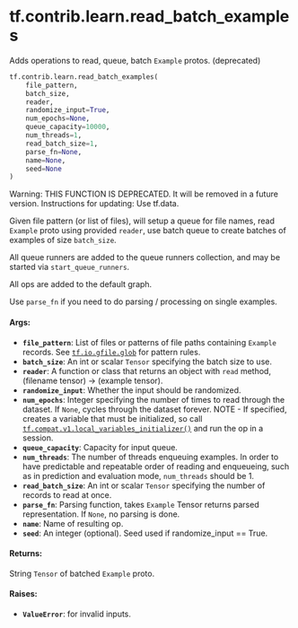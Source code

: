<div itemscope itemtype="http://developers.google.com/ReferenceObject">
<meta itemprop="name" content="tf.contrib.learn.read_batch_examples" />
<meta itemprop="path" content="Stable" />
</div>

# tf.contrib.learn.read_batch_examples

Adds operations to read, queue, batch `Example` protos. (deprecated)

``` python
tf.contrib.learn.read_batch_examples(
    file_pattern,
    batch_size,
    reader,
    randomize_input=True,
    num_epochs=None,
    queue_capacity=10000,
    num_threads=1,
    read_batch_size=1,
    parse_fn=None,
    name=None,
    seed=None
)
```

<!-- Placeholder for "Used in" -->

Warning: THIS FUNCTION IS DEPRECATED. It will be removed in a future version.
Instructions for updating:
Use tf.data.

Given file pattern (or list of files), will setup a queue for file names,
read `Example` proto using provided `reader`, use batch queue to create
batches of examples of size `batch_size`.

All queue runners are added to the queue runners collection, and may be
started via `start_queue_runners`.

All ops are added to the default graph.

Use `parse_fn` if you need to do parsing / processing on single examples.

#### Args:


* <b>`file_pattern`</b>: List of files or patterns of file paths containing
    `Example` records. See <a href="../../../tf/io/gfile/glob.md"><code>tf.io.gfile.glob</code></a> for pattern rules.
* <b>`batch_size`</b>: An int or scalar `Tensor` specifying the batch size to use.
* <b>`reader`</b>: A function or class that returns an object with
  `read` method, (filename tensor) -> (example tensor).
* <b>`randomize_input`</b>: Whether the input should be randomized.
* <b>`num_epochs`</b>: Integer specifying the number of times to read through the
  dataset. If `None`, cycles through the dataset forever.
  NOTE - If specified, creates a variable that must be initialized, so call
  <a href="../../../tf/initializers/local_variables.md"><code>tf.compat.v1.local_variables_initializer()</code></a> and run the op in a session.
* <b>`queue_capacity`</b>: Capacity for input queue.
* <b>`num_threads`</b>: The number of threads enqueuing examples. In order to have
  predictable and repeatable order of reading and enqueueing, such as in
  prediction and evaluation mode, `num_threads` should be 1.
* <b>`read_batch_size`</b>: An int or scalar `Tensor` specifying the number of
  records to read at once.
* <b>`parse_fn`</b>: Parsing function, takes `Example` Tensor returns parsed
  representation. If `None`, no parsing is done.
* <b>`name`</b>: Name of resulting op.
* <b>`seed`</b>: An integer (optional). Seed used if randomize_input == True.


#### Returns:

String `Tensor` of batched `Example` proto.



#### Raises:


* <b>`ValueError`</b>: for invalid inputs.